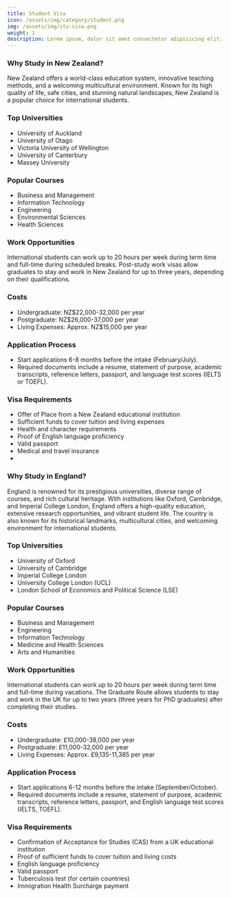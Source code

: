 ```yaml
---
title: Student Visa
icon: /assets/img/category/student.png
img: /assets/img/stu-visa.png
weight: 1
description: Lorem ipsum, dolor sit amet consectetur adipisicing elit. Aliquid quasi similique totam, molestias necessitatibus rem dignissimos reprehenderit facilis laborum qui.
---
```


### Why Study in New Zealand?

New Zealand offers a world-class education system, innovative teaching methods, and a welcoming multicultural environment. Known for its high quality of life, safe cities, and stunning natural landscapes, New Zealand is a popular choice for international students.

### Top Universities

- University of Auckland
- University of Otago
- Victoria University of Wellington
- University of Canterbury
- Massey University



### Popular Courses

- Business and Management
- Information Technology
- Engineering
- Environmental Sciences
- Health Sciences



### Work Opportunities

International students can work up to 20 hours per week during term time and full-time during scheduled breaks. Post-study work visas allow graduates to stay and work in New Zealand for up to three years, depending on their qualifications.



### Costs

- Undergraduate: NZ$22,000-32,000 per year
- Postgraduate: NZ$26,000-37,000 per year
- Living Expenses: Approx. NZ$15,000 per year



### Application Process

- Start applications 6-8 months before the intake (February/July).
- Required documents include a resume, statement of purpose, academic transcripts, reference letters, passport, and language test scores (IELTS or TOEFL).



### Visa Requirements

- Offer of Place from a New Zealand educational institution
- Sufficient funds to cover tuition and living expenses
- Health and character requirements
- Proof of English language proficiency
- Valid passport
- Medical and travel insurance
- 

### Why Study in England?

England is renowned for its prestigious universities, diverse range of courses, and rich cultural heritage. With institutions like Oxford, Cambridge, and Imperial College London, England offers a high-quality education, extensive research opportunities, and vibrant student life. The country is also known for its historical landmarks, multicultural cities, and welcoming environment for international students.

### Top Universities

- University of Oxford
- University of Cambridge
- Imperial College London
- University College London (UCL)
- London School of Economics and Political Science (LSE)



### Popular Courses

- Business and Management
- Engineering
- Information Technology
- Medicine and Health Sciences
- Arts and Humanities



### Work Opportunities



International students can work up to 20 hours per week during term time and full-time during vacations. The Graduate Route allows students to stay and work in the UK for up to two years (three years for PhD graduates) after completing their studies.

### Costs



- Undergraduate: £10,000-38,000 per year
- Postgraduate: £11,000-32,000 per year
- Living Expenses: Approx. £9,135-11,385 per year



### Application Process

- Start applications 6-12 months before the intake (September/October).
- Required documents include a resume, statement of purpose, academic transcripts, reference letters, passport, and English language test scores (IELTS, TOEFL).



### Visa Requirements

- Confirmation of Acceptance for Studies (CAS) from a UK educational institution
- Proof of sufficient funds to cover tuition and living costs
- English language proficiency
- Valid passport
- Tuberculosis test (for certain countries)
- Immigration Health Surcharge payment
